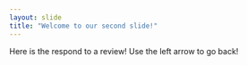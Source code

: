 ```yaml
---
layout: slide
title: "Welcome to our second slide!"
---
```

Here is the respond to a review!
Use the left arrow to go back!

